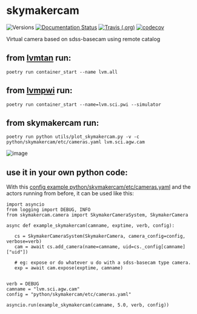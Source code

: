 # skymakercam

![Versions](https://img.shields.io/badge/python->3.7-blue)
[![Documentation Status](https://readthedocs.org/projects/sdss-skymakercam/badge/?version=latest)](https://sdss-skymakercam.readthedocs.io/en/latest/?badge=latest)
[![Travis (.org)](https://img.shields.io/travis/sdss/skymakercam)](https://travis-ci.org/sdss/skymakercam)
[![codecov](https://codecov.io/gh/sdss/skymakercam/branch/main/graph/badge.svg)](https://codecov.io/gh/sdss/skymakercam)

Virtual camera based on sdss-basecam using remote catalog

## from [lvmtan](https://github.com/sdss/lvmtan) run:

    poetry run container_start --name lvm.all

## from [lvmpwi](https://github.com/sdss/lvmpwi) run:

    poetry run container_start --name=lvm.sci.pwi --simulator

## from skymakercam run:
    poetry run python utils/plot_skymakercam.py -v -c python/skymakercam/etc/cameras.yaml lvm.sci.agw.cam

![image](https://github.com/sdss/skymakercam/raw/master/docs/skymaker_plot.png)

## use it in your own python code:
With this [config example python/skymakercam/etc/cameras.yaml](https://github.com/sdss/skymakercam/blob/master/python/skymakercam/etc/cameras.yaml) and the actors running from before, it can be used like this:

    import asyncio
    from logging import DEBUG, INFO
    from skymakercam.camera import SkymakerCameraSystem, SkymakerCamera

    async def example_skymakercam(camname, exptime, verb, config):
   
       cs = SkymakerCameraSystem(SkymakerCamera, camera_config=config, verbose=verb)
       cam = await cs.add_camera(name=camname, uid=cs._config[camname]["uid"])

       # eg: expose or do whatever u do with a sdss-basecam type camera.
       exp = await cam.expose(exptime, camname)
       
   
    verb = DEBUG
    camname = "lvm.sci.agw.cam"
    config = "python/skymakercam/etc/cameras.yaml"

    asyncio.run(example_skymakercam(camname, 5.0, verb, config))
    
